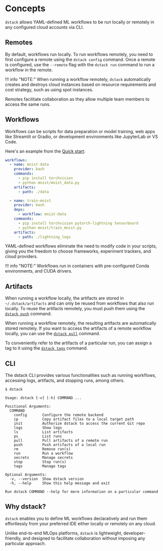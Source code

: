 # Concepts 

`dstack` allows YAML-defined ML workflows to be run locally or remotely in any configured cloud accounts via CLI.

## Remotes

By default, workflows run locally. To run workflows remotely, you need to first configure a remote using the `dstack
config` command. Once a remote is configured, use the `--remote` flag with the `dstack run` command to run a workflow in
the remote.

!!! info "NOTE:"
    When running a workflow remotely, `dstack` automatically creates and
    destroys cloud instances based on resource requirements and cost strategy, such as using spot instances.

Remotes facilitate collaboration as they allow multiple team members to access the same runs.

## Workflows

Workflows can be scripts for data preparation or model training, web apps like Streamlit or Gradio, or development
environments like JupyterLab or VS Code.

Here's an example from the [Quick start](https://docs.dstack.ai/quick-start):

<div editor-title=".dstack/workflows/mnist.yaml"> 

```yaml
workflows:
  - name: mnist-data
    provider: bash
    commands:
      - pip install torchvision
      - python mnist/mnist_data.py
    artifacts:
      - path: ./data

  - name: train-mnist
    provider: bash
    deps:
      - workflow: mnist-data
    commands:
      - pip install torchvision pytorch-lightning tensorboard
      - python mnist/train_mnist.py
    artifacts:
      - path: ./lightning_logs
```

</div>

YAML-defined workflows eliminate the need to modify code in your scripts, giving you the freedom to choose frameworks,
experiment trackers, and cloud providers.

!!! info "NOTE:"
    Workflows run in containers with pre-configured Conda environments, and CUDA drivers.

## Artifacts

When running a workflow locally, the artifacts are stored in `~/.dstack/artifacts` and can only be reused from workflows
that also run locally. To reuse the artifacts remotely, you must push them using the [`dstack push`](../reference/cli/push.md) command.

When running a workflow remotely, the resulting artifacts are automatically stored remotely. If you want to access the
artifacts of a remote workflow locally, you can use the [`dstack pull`](../reference/cli/pull.md) command.

To conveniently refer to the artifacts of a particular run, you can assign a tag to it using
the [`dstack tags`](../reference/cli/tags.md) command.

## CLI

The dstack CLI provides various functionalities such as running workflows, accessing logs, artifacts, and stopping
runs, among others.

<div class="termy">

```shell
$ dstack

Usage: dstack [-v] [-h] COMMAND ...

Positional Arguments:
  COMMAND
    config       Configure the remote backend
    cp           Copy artifact files to a local target path
    init         Authorize dstack to access the current Git repo
    logs         Show logs
    ls           List artifacts
    ps           List runs
    pull         Pull artifacts of a remote run
    push         Push artifacts of a local run
    rm           Remove run(s)
    run          Run a workflow
    secrets      Manage secrets
    stop         Stop run(s)
    tags         Manage tags

Optional Arguments:
  -v, --version  Show dstack version
  -h, --help     Show this help message and exit

Run dstack COMMAND --help for more information on a particular command
```

</div>
 
## Why dstack?

`dstack` enables you to define ML workflows declaratively and run them effortlessly
from your preferred IDE either locally or remotely on any cloud.

Unlike end-to-end MLOps platforms, `dstack` is lightweight, developer-friendly, and designed to facilitate collaboration
without imposing any particular approach.
